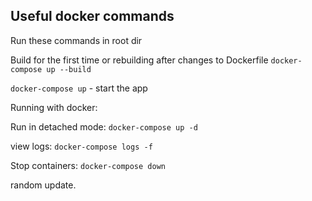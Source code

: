 ## Useful docker commands

Run these commands in root dir

Build for the first time or rebuilding after changes to Dockerfile 
`docker-compose up --build`

`docker-compose up` - start the app

Running with docker:

Run in detached mode:
`docker-compose up -d`

view logs:
`docker-compose logs -f`

Stop containers:
`docker-compose down`

random update.
